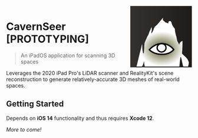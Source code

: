 <img src="/CavernSeer/Assets.xcassets/AppIcon.appiconset/icon-167.png" align="right">

#  CavernSeer [PROTOTYPING]
> An iPadOS application for scanning 3D spaces

Leverages the 2020 iPad Pro's LiDAR scanner and RealityKit's scene reconstruction
to generate relatively-accurate 3D meshes of real-world spaces. 

## Getting Started

Depends on **iOS 14** functionality and thus requires **Xcode 12**.


_More to come!_
